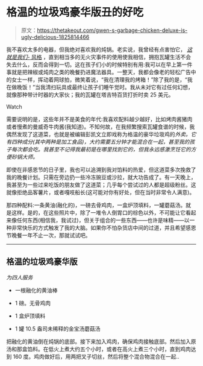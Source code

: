 # 格温的垃圾鸡豪华版丑的好吃

> 原文：<https://thetakeout.com/gwen-s-garbage-chicken-deluxe-is-ugly-delicious-1825814466>

我不喜欢太多的电器，但我绝对喜欢我的炖锅。老实说，我曾经有点害怕它， [*这就是我们-* 风格](https://thetakeout.com/will-a-crockpot-kill-this-is-us-beloved-jack-1822417678#_ga=2.170452324.550687182.1525656153-700931794.1510626867) ，直到相当多的无火灾事件的使用使我相信，拥抱瓦罐生活不会失去什么，反而会得到一切。这在孩子们小的时候特别有用:我可以在早上第一件事就是把辣椒或炖肉之类的晚餐扔进魔法器具。一整天，我都会像老的轻松广告中的女士一样，挥动着网球拍，微笑着说，“我在清理我的烤箱！”除了我的是，“我在做晚饭！”当我清扫玩具或最终让孩子们睡午觉时。我从未对它有过任何幻想，就像那种带计时器的大家伙；我的瓦罐在塔吉特百货打折时卖 25 美元。

Watch

需要说明的是，这些年并不是美食的年代:我喜欢配料越少越好，比如烤肉酱猪肉或者慢煮的曼威奇牛肉酱(我知道)。不知何故，在我频繁搜索瓦罐食谱的时候，我偶然发现了这道菜，也就是被编辑彭凯文立即戏称为格温的豪华垃圾鸡的*外卖。它有四种成分(其中两种是加工食品)，大约需要五分钟才能混合在一起，甚至我的孩子每次都会吃。我甚至不记得我最初是在哪里找到它的，但我永远感激烹饪它的方便砂锅大师。* 

即使在非感恩节的日子里，我也可以追溯到我对馅料的热爱，但这道菜多次挽救了我的晚餐计划。只需在旁边扔一些冷冻豌豆或沙拉，就大功告成了。有一天晚上，我甚至为一些过来吃饭的朋友做了这道菜；几乎每个尝试过的人都是超级粉丝。这就像拒绝品客薯片，或者嘎吱船长(这可能对你有好处，但在当时非常令人满意)。

那四种配料:一条黄油(融化的)，一磅去骨鸡肉，一盒炉顶填料，一罐蘑菇汤。就是这样。是的，在这些照片中，除了一堆令人倒胃口的棕色以外，不可能让它看起来像任何东西(相信我，我试过)，但关于组合的一些东西——也许是味精——以一种非常快乐的方式触发了我的大脑。如果你不怕杂货店中间的过道，并且希望感恩节晚餐一年不止一次，那就试试吧。

* * *

## **格温的垃圾鸡豪华版**

*为四人服务*

*   一根融化的黄油棒
*   1 磅。无骨鸡肉

*   1 盒炉顶填料

*   1 罐 10.5 盎司未稀释的金宝汤蘑菇汤

把融化的黄油倒在炖锅的底部。接下来加入鸡肉，确保鸡肉接触底部。然后加入原汤和那盒馅料。在低火上煮大约五个小时，或者在高火上煮三个小时，直到鸡肉达到 160 度。鸡肉做好后，用两把叉子切丝，然后将整个混合物混合在一起..